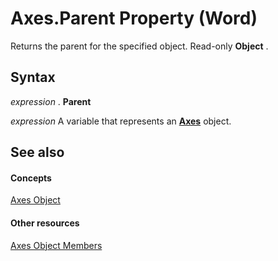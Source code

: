 
# Axes.Parent Property (Word)

Returns the parent for the specified object. Read-only  **Object** .


## Syntax

 _expression_ . **Parent**

 _expression_ A variable that represents an **[Axes](57261ca9-7fd6-ba99-19bd-5df8e940f714.md)** object.


## See also


#### Concepts


[Axes Object](57261ca9-7fd6-ba99-19bd-5df8e940f714.md)
#### Other resources


[Axes Object Members](dfbf9171-9d13-3555-4bb2-47d7fb98928a.md)
